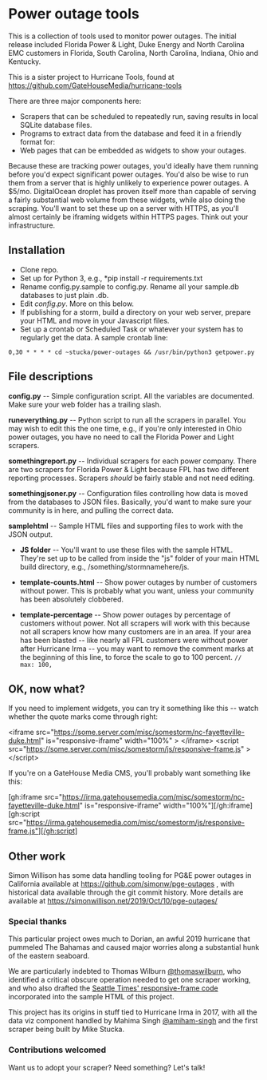
# Power outage tools

This is a collection of tools used to monitor power outages. The initial release included Florida Power & Light, Duke Energy and North Carolina EMC customers in Florida, South Carolina, North Carolina, Indiana, Ohio and Kentucky.

This is a sister project to Hurricane Tools, found at https://github.com/GateHouseMedia/hurricane-tools

There are three major components here:
* Scrapers that can be scheduled to repeatedly run, saving results in local SQLite database files.
* Programs to extract data from the database and feed it in a friendly format for:
* Web pages that can be embedded as widgets to show your outages.

Because these are tracking power outages, you'd ideally have them running before you'd expect significant power outages. You'd also be wise to run them from a server that is  highly unlikely to experience power outages.  A $5/mo. DigitalOcean droplet has proven itself more than capable of serving a fairly substantial web volume from these widgets, while also doing the scraping. You'll want to set these up on a server with HTTPS, as you'll almost certainly be iframing widgets within HTTPS pages. Think out your infrastructure.

## Installation

* Clone repo.
* Set up for Python 3, e.g., *pip install -r requirements.txt
* Rename config.py.sample to config.py. Rename all your sample.db databases to just plain .db.
* Edit *config.py*. More on this below.
* If publishing for a storm, build a directory on your web server, prepare your HTML and move in your Javascript files.
* Set up a crontab or Scheduled Task or whatever your system has to regularly get the data. A sample crontab line:

`0,30 * * * * cd ~stucka/power-outages && /usr/bin/python3 getpower.py`

## File descriptions

**config.py** -- Simple configuration script. All the variables are documented. Make sure your web folder has a trailing slash.

**runeverything.py** -- Python script to run all the scrapers in parallel. You may wish to edit this the one time, e.g., if you're only interested in Ohio power outages, you have no need to call the Florida Power and Light scrapers.

**somethingreport.py** -- Individual scrapers for each power company. There are two scrapers for Florida Power & Light because FPL has two different reporting processes. Scrapers *should* be fairly stable and not need editing.

**somethingjsoner.py** -- Configuration files controlling how data is moved from the databases to JSON files. Basically, you'd want to make sure your community is in here, and pulling the correct data.

**samplehtml** -- Sample HTML files and supporting files to work with the JSON output.

- **JS folder** -- You'll want to use these files with the sample HTML. They're set up to be called from inside the "js" folder of your main HTML build directory, e.g., /something/stormnamehere/js.

- **template-counts.html** -- Show power outages by number of customers without power. This is probably what you want, unless your community has been absolutely clobbered.

- **template-percentage** -- Show power outages by percentage of customers without power. Not all scrapers will work with this because not all scrapers know how many customers are in an area.  If your area has been blasted -- like nearly all FPL customers were without power after Hurricane Irma -- you may want to remove the comment marks at the beginning of this line, to force the scale to go to 100 percent. `//                        max: 100,`

## OK, now what?

If you need to implement widgets, you can try it something like this -- watch whether the quote marks come through right:

&lt;iframe src="https://some.server.com/misc/somestorm/nc-fayetteville-duke.html" is="responsive-iframe" width="100%" &gt; &lt;/iframe&gt; 
&lt;script src="https://some.server.com/misc/somestorm/js/responsive-frame.js" &gt; &lt;/script&gt;

If you're on a GateHouse Media CMS, you'll probably want something like this:

[gh:iframe src="https://irma.gatehousemedia.com/misc/somestorm/nc-fayetteville-duke.html"  is="responsive-iframe" width="100%"][/gh:iframe][gh:script src="https://irma.gatehousemedia.com/misc/somestorm/js/responsive-frame.js"][/gh:script]

## Other work

Simon Willison has some data handling tooling for PG&E power outages in California available at https://github.com/simonw/pge-outages , with historical data available through the git commit history. More details are available at https://simonwillison.net/2019/Oct/10/pge-outages/


### Special thanks

This particular project owes much to Dorian, an awful 2019 hurricane that pummeled The Bahamas and caused major worries along a substantial hunk of the eastern seaboard.

We are particularly indebted to Thomas Wilburn [@thomaswilburn](https://github.com/thomaswilburn), who identified a critical obscure operation needed to get one scraper working, and who also drafted the [Seattle Times' responsive-frame code](https://github.com/seattletimes/responsive-frame) incorporated into the sample HTML of this project.

This project has its origins in stuff tied to Hurricane Irma in 2017, with all the data viz component handled by Mahima Singh [@amiham-singh](https://github.com/amiham-singh) and the first scraper being built by Mike Stucka.

### Contributions welcomed

Want us to adopt your scraper? Need something? Let's talk!

